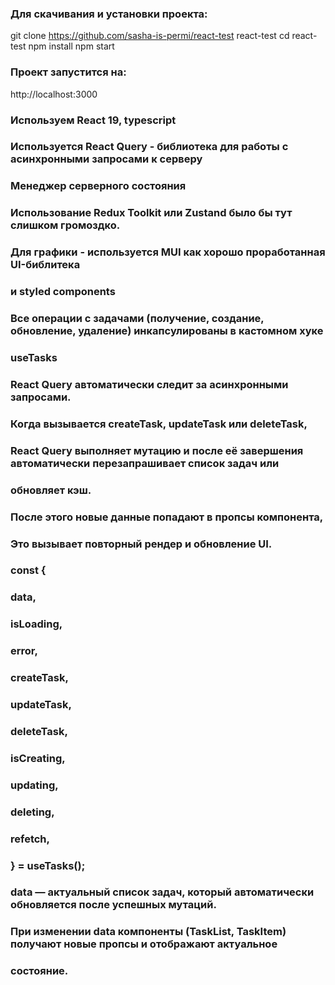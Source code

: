 ### Для скачивания и установки проекта:
git clone https://github.com/sasha-is-permi/react-test  react-test
cd react-test
npm install
npm start

### Проект запустится на:

http://localhost:3000


### Используем React 19, typescript
### Используется React Query - библиотека для работы с асинхронными запросами к серверу
### Менеджер серверного состояния
### Использование Redux Toolkit или Zustand было бы тут слишком громоздко.
### Для графики - используется MUI как хорошо проработанная UI-библитека 
### и styled components




### Все операции с задачами (получение, создание, обновление, удаление) инкапсулированы в кастомном хуке 
### useTasks

### React Query автоматически следит за асинхронными запросами.
### Когда вызывается createTask, updateTask или deleteTask, 
### React Query  выполняет мутацию и после её завершения автоматически  перезапрашивает список задач или 
### обновляет кэш.
### После этого новые данные попадают в пропсы компонента, 
### Это вызывает повторный рендер и обновление UI.


### const {
###  data,
###  isLoading,
###  error,
###  createTask,
###  updateTask,
###  deleteTask,
###  isCreating,
###  updating,
###  deleting,
###  refetch,
### } = useTasks();

### data — актуальный список задач, который автоматически обновляется после успешных мутаций.
### При изменении data компоненты (TaskList, TaskItem) получают новые пропсы и отображают актуальное
### состояние.

